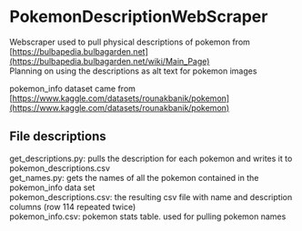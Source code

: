 # PokemonDescriptionWebScraper

Webscraper used to pull physical descriptions of pokemon from [https://bulbapedia.bulbagarden.net](https://bulbapedia.bulbagarden.net/wiki/Main_Page)  
Planning on using the descriptions as alt text for pokemon images  

pokemon_info dataset came from [https://www.kaggle.com/datasets/rounakbanik/pokemon](https://www.kaggle.com/datasets/rounakbanik/pokemon)

## File descriptions
get_descriptions.py: pulls the description for each pokemon and writes it to pokemon_descriptions.csv  
get_names.py: gets the names of all the pokemon contained in the pokemon_info data set  
pokemon_descriptions.csv: the resulting csv file with name and description columns (row 114 repeated twice)  
pokemon_info.csv: pokemon stats table. used for pulling pokemon names
